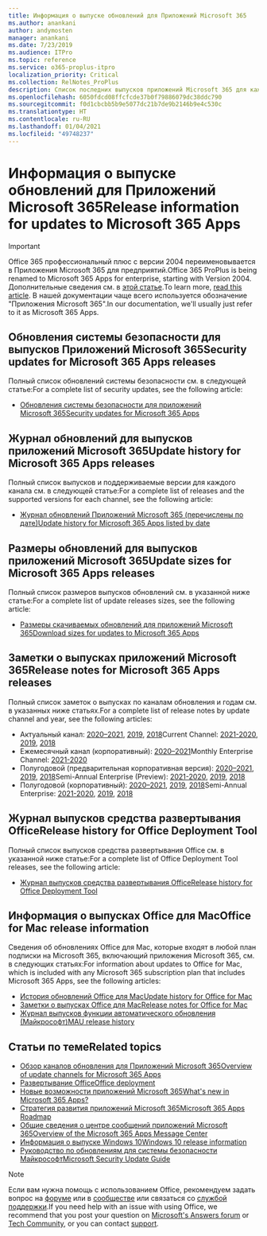 ```yaml
---
title: Информация о выпуске обновлений для Приложений Microsoft 365
ms.author: anankani
author: andymosten
manager: anankani
ms.date: 7/23/2019
ms.audience: ITPro
ms.topic: reference
ms.service: o365-proplus-itpro
localization_priority: Critical
ms.collection: RelNotes_ProPlus
description: Список последних выпусков приложений Microsoft 365 для каждого канала обновления и ссылки на заметки о выпусках и историю обновлений для ИТ-специалистов
ms.openlocfilehash: 6050fdcd08ffcfcde37b0f79886079dc38ddc790
ms.sourcegitcommit: f0d1cbcbb5b9e5077dc21b7de9b2146b9e4c530c
ms.translationtype: HT
ms.contentlocale: ru-RU
ms.lasthandoff: 01/04/2021
ms.locfileid: "49748237"
---
```

# <a name="release-information-for-updates-to-microsoft-365-apps"></a><span data-ttu-id="f5768-103">Информация о выпуске обновлений для Приложений Microsoft 365</span><span class="sxs-lookup"><span data-stu-id="f5768-103">Release information for updates to Microsoft 365 Apps</span></span>


> [!IMPORTANT]
> <span data-ttu-id="f5768-104">Office 365 профессиональный плюс с версии 2004 переименовывается в Приложения Microsoft 365 для предприятий.</span><span class="sxs-lookup"><span data-stu-id="f5768-104">Office 365 ProPlus is being renamed to Microsoft 365 Apps for enterprise, starting with Version 2004.</span></span> <span data-ttu-id="f5768-105">Дополнительные сведения см. в [этой статье](https://go.microsoft.com/fwlink/p/?linkid=2123420).</span><span class="sxs-lookup"><span data-stu-id="f5768-105">To learn more, [read this article](https://go.microsoft.com/fwlink/p/?linkid=2123420).</span></span> <span data-ttu-id="f5768-106">В нашей документации чаще всего используется обозначение "Приложения Microsoft 365".</span><span class="sxs-lookup"><span data-stu-id="f5768-106">In our documentation, we'll usually just refer to it as Microsoft 365 Apps.</span></span>


## <a name="security-updates-for-microsoft-365-apps-releases"></a><span data-ttu-id="f5768-107">Обновления системы безопасности для выпусков Приложений Microsoft 365</span><span class="sxs-lookup"><span data-stu-id="f5768-107">Security updates for Microsoft 365 Apps releases</span></span>

<span data-ttu-id="f5768-108">Полный список обновлений системы безопасности см. в следующей статье:</span><span class="sxs-lookup"><span data-stu-id="f5768-108">For a complete list of security updates, see the following article:</span></span>
 - [<span data-ttu-id="f5768-109">Обновления системы безопасности для приложений Microsoft 365</span><span class="sxs-lookup"><span data-stu-id="f5768-109">Security updates for Microsoft 365 Apps</span></span>](microsoft365-apps-security-updates.md)


## <a name="update-history-for-microsoft-365-apps-releases"></a><span data-ttu-id="f5768-110">Журнал обновлений для выпусков приложений Microsoft 365</span><span class="sxs-lookup"><span data-stu-id="f5768-110">Update history for Microsoft 365 Apps releases</span></span>

<span data-ttu-id="f5768-111">Полный список выпусков и поддерживаемые версии для каждого канала см. в следующей статье:</span><span class="sxs-lookup"><span data-stu-id="f5768-111">For a complete list of releases and the supported versions for each channel, see the following article:</span></span>

- [<span data-ttu-id="f5768-112">Журнал обновлений Приложений Microsoft 365 (перечислены по дате)</span><span class="sxs-lookup"><span data-stu-id="f5768-112">Update history for Microsoft 365 Apps listed by date</span></span>](update-history-microsoft365-apps-by-date.md)


 ## <a name="update-sizes-for-microsoft-365-apps-releases"></a><span data-ttu-id="f5768-113">Размеры обновлений для выпусков приложений Microsoft 365</span><span class="sxs-lookup"><span data-stu-id="f5768-113">Update sizes for Microsoft 365 Apps releases</span></span>

<span data-ttu-id="f5768-114">Полный список размеров выпусков обновлений см. в указанной ниже статье:</span><span class="sxs-lookup"><span data-stu-id="f5768-114">For a complete list of update releases sizes, see the following article:</span></span>
 - [<span data-ttu-id="f5768-115">Размеры скачиваемых обновлений для приложений Microsoft 365</span><span class="sxs-lookup"><span data-stu-id="f5768-115">Download sizes for updates to Microsoft 365 Apps</span></span>](download-sizes-microsoft365-apps-updates.md)

## <a name="release-notes-for-microsoft-365-apps-releases"></a><span data-ttu-id="f5768-116">Заметки о выпусках приложений Microsoft 365</span><span class="sxs-lookup"><span data-stu-id="f5768-116">Release notes for Microsoft 365 Apps releases</span></span>

<span data-ttu-id="f5768-117">Полный список заметок о выпусках по каналам обновления и годам см. в указанных ниже статьях.</span><span class="sxs-lookup"><span data-stu-id="f5768-117">For a complete list of release notes by update channel and year, see the following articles:</span></span>
 - <span data-ttu-id="f5768-118">Актуальный канал: [2020–2021](current-channel.md), [2019](monthly-channel-2019.md), [2018](monthly-channel-2018.md)</span><span class="sxs-lookup"><span data-stu-id="f5768-118">Current Channel: [2021-2020](current-channel.md), [2019](monthly-channel-2019.md), [2018](monthly-channel-2018.md)</span></span>
 - <span data-ttu-id="f5768-119">Ежемесячный канал (корпоративный): [2020–2021](monthly-enterprise-channel.md)</span><span class="sxs-lookup"><span data-stu-id="f5768-119">Monthly Enterprise Channel:  [2021-2020](monthly-enterprise-channel.md)</span></span>
 - <span data-ttu-id="f5768-120">Полугодовой (предварительная корпоративная версия): [2020–2021](semi-annual-enterprise-channel-preview.md), [2019](semi-annual-channel-targeted-2019.md), [2018](semi-annual-channel-targeted-2018.md)</span><span class="sxs-lookup"><span data-stu-id="f5768-120">Semi-Annual Enterprise (Preview): [2021-2020](semi-annual-enterprise-channel-preview.md), [2019](semi-annual-channel-targeted-2019.md), [2018](semi-annual-channel-targeted-2018.md)</span></span>
 - <span data-ttu-id="f5768-121">Полугодовой (корпоративный): [2020–2021](semi-annual-enterprise-channel.md), [2019](semi-annual-channel-2019.md), [2018](semi-annual-channel-2018.md)</span><span class="sxs-lookup"><span data-stu-id="f5768-121">Semi-Annual Enterprise: [2021-2020](semi-annual-enterprise-channel.md), [2019](semi-annual-channel-2019.md), [2018](semi-annual-channel-2018.md)</span></span>

 ## <a name="release-history-for-office-deployment-tool"></a><span data-ttu-id="f5768-122">Журнал выпусков средства развертывания Office</span><span class="sxs-lookup"><span data-stu-id="f5768-122">Release history for Office Deployment Tool</span></span>
 <span data-ttu-id="f5768-123">Полный список выпусков средства развертывания Office см. в указанной ниже статье:</span><span class="sxs-lookup"><span data-stu-id="f5768-123">For a complete list of Office Deployment Tool releases, see the following article:</span></span>
 - [<span data-ttu-id="f5768-124">Журнал выпусков средства развертывания Office</span><span class="sxs-lookup"><span data-stu-id="f5768-124">Release history for Office Deployment Tool</span></span>](ODT-release-history.md)

## <a name="office-for-mac-release-information"></a><span data-ttu-id="f5768-125">Информация о выпусках Office для Mac</span><span class="sxs-lookup"><span data-stu-id="f5768-125">Office for Mac release information</span></span>

<span data-ttu-id="f5768-126">Сведения об обновлениях Office для Mac, которые входят в любой план подписки на Microsoft 365, включающий приложения Microsoft 365, см. в следующих статьях:</span><span class="sxs-lookup"><span data-stu-id="f5768-126">For information about updates to Office for Mac, which is included with any Microsoft 365 subscription plan that includes Microsoft 365 Apps, see the following articles:</span></span>
 - [<span data-ttu-id="f5768-127">История обновлений Office для Mac</span><span class="sxs-lookup"><span data-stu-id="f5768-127">Update history for Office for Mac</span></span>](update-history-office-for-mac.md)
 - [<span data-ttu-id="f5768-128">Заметки о выпусках Office для Mac</span><span class="sxs-lookup"><span data-stu-id="f5768-128">Release notes for Office for Mac</span></span>](release-notes-office-for-mac.md)
 - [<span data-ttu-id="f5768-129">Журнал выпусков функции автоматического обновления (Майкрософт)</span><span class="sxs-lookup"><span data-stu-id="f5768-129">MAU release history</span></span>](release-history-microsoft-autoupdate.md)


## <a name="related-topics"></a><span data-ttu-id="f5768-130">Статьи по теме</span><span class="sxs-lookup"><span data-stu-id="f5768-130">Related topics</span></span>

- [<span data-ttu-id="f5768-131">Обзор каналов обновления для Приложений Microsoft 365</span><span class="sxs-lookup"><span data-stu-id="f5768-131">Overview of update channels for Microsoft 365 Apps</span></span>](https://docs.microsoft.com/deployoffice/overview-of-update-channels-for-office-365-proplus)
- [<span data-ttu-id="f5768-132">Развертывание Office</span><span class="sxs-lookup"><span data-stu-id="f5768-132">Office deployment</span></span>](https://docs.microsoft.com/deployoffice/)
- [<span data-ttu-id="f5768-133">Новые возможности приложений Microsoft 365</span><span class="sxs-lookup"><span data-stu-id="f5768-133">What's new in Microsoft 365 Apps?</span></span>](https://support.office.com/article/95c8d81d-08ba-42c1-914f-bca4603e1426)
- [<span data-ttu-id="f5768-134">Стратегия развития приложений Microsoft 365</span><span class="sxs-lookup"><span data-stu-id="f5768-134">Microsoft 365 Apps Roadmap</span></span>](https://products.office.com/business/office-365-roadmap)
- [<span data-ttu-id="f5768-135">Общие сведения о центре сообщений приложений Microsoft 365</span><span class="sxs-lookup"><span data-stu-id="f5768-135">Overview of the Microsoft 365 Apps Message Center</span></span>](https://support.office.com/article/38fb3333-bfcc-4340-a37b-deda509c2093)
- [<span data-ttu-id="f5768-136">Информация о выпуске Windows 10</span><span class="sxs-lookup"><span data-stu-id="f5768-136">Windows 10 release information</span></span>](https://www.microsoft.com/itpro/windows-10/release-information)
- [<span data-ttu-id="f5768-137">Руководство по обновлениям для системы безопасности Майкрософт</span><span class="sxs-lookup"><span data-stu-id="f5768-137">Microsoft Security Update Guide</span></span>](https://portal.msrc.microsoft.com/)

> [!NOTE]
> <span data-ttu-id="f5768-138">Если вам нужна помощь с использованием Office, рекомендуем задать вопрос на [форуме](https://answers.microsoft.com/) или в [сообществе](https://techcommunity.microsoft.com/) или связаться со [службой поддержки](https://support.microsoft.com/contactus).</span><span class="sxs-lookup"><span data-stu-id="f5768-138">If you need help with an issue with using Office, we recommend that you post your question on [Microsoft's Answers forum](https://answers.microsoft.com/) or [Tech Community](https://techcommunity.microsoft.com/), or you can contact [support](https://support.microsoft.com/contactus).</span></span>
